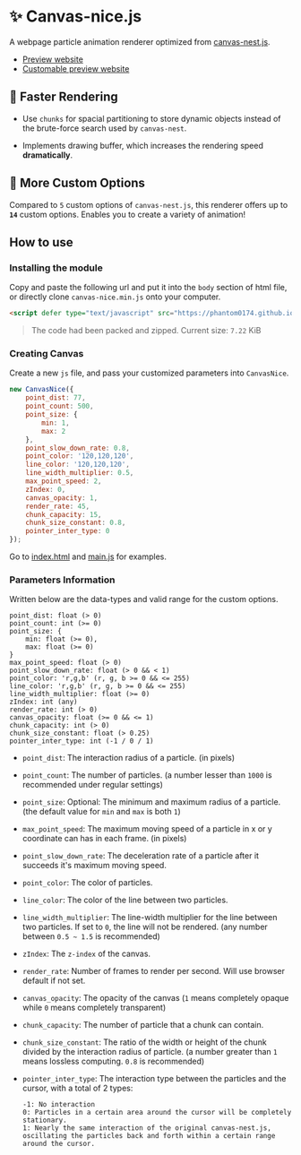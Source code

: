 # ✨ Canvas-nice.js

A webpage particle animation renderer optimized from [canvas-nest.js](https://github.com/hustcc/canvas-nest.js/).

- [Preview website](https://phantom0174.github.io/canvas-nice.js/)
- [Customable preview website](https://codepen.io/phantom0174/pen/OJoXWmJ)

## 💨 **Faster Rendering**

- Use `chunks` for spacial partitioning to store dynamic objects instead of the brute-force search used by `canvas-nest`.

- Implements drawing buffer, which increases the rendering speed **dramatically**.

## 🎨 **More Custom Options**

Compared to `5` custom options of `canvas-nest.js`, this renderer offers up to **`14`** custom options. Enables you to create a variety of animation!

## How to use

### Installing the module

Copy and paste the following url and put it into the `body` section of html file, or directly clone `canvas-nice.min.js` onto your computer.

```html
<script defer type="text/javascript" src="https://phantom0174.github.io/canvas-nice.js/canvas-nice.min.js"></script>
```

> The code had been packed and zipped. Current size: `7.22` KiB

### Creating Canvas

Create a new `js` file, and pass your customized parameters into `CanvasNice`.

```js
new CanvasNice({
    point_dist: 77,
    point_count: 500,
    point_size: {
        min: 1,
        max: 2
    },
    point_slow_down_rate: 0.8,
    point_color: '120,120,120',
    line_color: '120,120,120',
    line_width_multiplier: 0.5,
    max_point_speed: 2,
    zIndex: 0,
    canvas_opacity: 1,
    render_rate: 45,
    chunk_capacity: 15,
    chunk_size_constant: 0.8,
    pointer_inter_type: 0
});
```

Go to [index.html](https://github.com/phantom0174/canvas-nice.js/blob/master/index.html) and [main.js](https://github.com/phantom0174/canvas-nice.js/blob/master/main.js) for examples.

### Parameters Information

Written below are the data-types and valid range for the custom options.

```text
point_dist: float (> 0)
point_count: int (>= 0)
point_size: {
    min: float (>= 0),
    max: float (>= 0)
}
max_point_speed: float (> 0)
point_slow_down_rate: float (> 0 && < 1)
point_color: 'r,g,b' (r, g, b >= 0 && <= 255)
line_color: 'r,g,b' (r, g, b >= 0 && <= 255)
line_width_multiplier: float (>= 0)
zIndex: int (any)
render_rate: int (> 0)
canvas_opacity: float (>= 0 && <= 1)
chunk_capacity: int (> 0)
chunk_size_constant: float (> 0.25)
pointer_inter_type: int (-1 / 0 / 1)
```

- `point_dist`: The interaction radius of a particle. (in pixels)
- `point_count`: The number of particles. (a number lesser than `1000` is recommended under regular settings)
- `point_size`: Optional: The minimum and maximum radius of a particle. (the default value for `min` and `max` is both `1`)
- `max_point_speed`: The maximum moving speed of a particle in x or y coordinate can has in each frame. (in pixels)
- `point_slow_down_rate`: The deceleration rate of a particle after it succeeds it's maximum moving speed.
- `point_color`: The color of particles.
- `line_color`: The color of the line between two particles.
- `line_width_multiplier`: The line-width multiplier for the line between two particles. If set to `0`, the line will not be rendered. (any number between `0.5 ~ 1.5` is recommended)
- `zIndex`: The `z-index` of the canvas.
- `render_rate`: Number of frames to render per second. Will use browser default if not set.
- `canvas_opacity`: The opacity of the canvas (`1` means completely opaque while `0` means completely transparent)
- `chunk_capacity`: The number of particle that a chunk can contain.
- `chunk_size_constant`: The ratio of the width or height of the chunk divided by the interaction radius of particle. (a number greater than `1` means lossless computing. `0.8` is recommended)
- `pointer_inter_type`: The interaction type between the particles and the cursor, with a total of 2 types:

    ```text
    -1: No interaction
    0: Particles in a certain area around the cursor will be completely stationary.
    1: Nearly the same interaction of the original canvas-nest.js, oscillating the particles back and forth within a certain range around the cursor.
    ```
